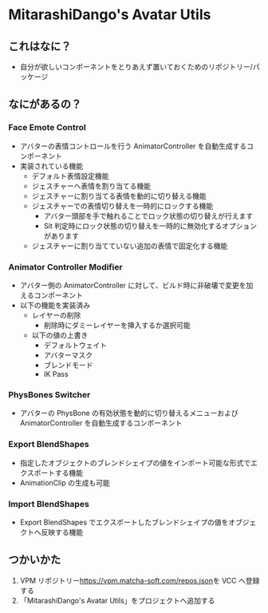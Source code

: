# MitarashiDango's Avatar Utils

## これはなに？

- 自分が欲しいコンポーネントをとりあえず置いておくためのリポジトリー/パッケージ

## なにがあるの？

### Face Emote Control

- アバターの表情コントロールを行う AnimatorController を自動生成するコンポーネント
- 実装されている機能
  - デフォルト表情設定機能
  - ジェスチャーへ表情を割り当てる機能
  - ジェスチャーに割り当てる表情を動的に切り替える機能
  - ジェスチャーでの表情切り替えを一時的にロックする機能
    - アバター頭部を手で触れることでロック状態の切り替えが行えます
    - Sit 判定時にロック状態の切り替えを一時的に無効化するオプションがあります
  - ジェスチャーに割り当てていない追加の表情で固定化する機能

### Animator Controller Modifier

- アバター側の AnimatorController に対して、ビルド時に非破壊で変更を加えるコンポーネント
- 以下の機能を実装済み
  - レイヤーの削除
    - 削除時にダミーレイヤーを挿入するか選択可能
  - 以下の値の上書き
    - デフォルトウェイト
    - アバターマスク
    - ブレンドモード
    - IK Pass

### PhysBones Switcher

- アバターの PhysBone の有効状態を動的に切り替えるメニューおよび AnimatorController を自動生成するコンポーネント

### Export BlendShapes

- 指定したオブジェクトのブレンドシェイプの値をインポート可能な形式でエクスポートする機能
- AnimationClip の生成も可能

### Import BlendShapes

- Export BlendShapes でエクスポートしたブレンドシェイプの値をオブジェクトへ反映する機能

## つかいかた

1. VPM リポジトリー<https://vpm.matcha-soft.com/repos.json>を VCC へ登録する
2. 「MitarashiDango's Avatar Utils」をプロジェクトへ追加する
